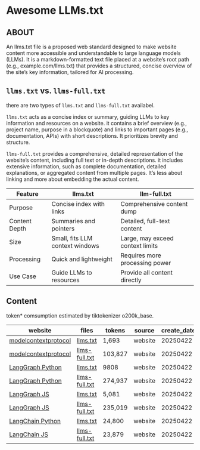 # Awesome LLMs.txt

## ABOUT

An llms.txt file is a proposed web standard designed to make website content more accessible and understandable to large language models (LLMs). It is a markdown-formatted text file placed at a website’s root path (e.g., example.com/llms.txt) that provides a structured, concise overview of the site’s key information, tailored for AI processing.

## `llms.txt` vs. `llms-full.txt`

there are two types of `llms.txt` and `llms-full.txt`  availabel.

`llms.txt` acts as a concise index or summary, guiding LLMs to key information and resources on a website.
it contains a brief overview (e.g., project name, purpose in a blockquote) and links to important pages (e.g., documentation, APIs) with short descriptions. It prioritizes brevity and structure.

`llms-full.txt` provides a comprehensive, detailed representation of the website’s content, including full text or in-depth descriptions. it includes extensive information, such as complete documentation, detailed explanations, or aggregated content from multiple pages. It’s less about linking and more about embedding the actual content.

| Feature       | llms.txt                        | llm-full.txt                     |
| ------------- | ------------------------------- | -------------------------------- |
| Purpose       | Concise index with links        | Comprehensive content dump       |
| Content Depth | Summaries and pointers          | Detailed, full-text content      |
| Size          | Small, fits LLM context windows | Large, may exceed context limits |
| Processing    | Quick and lightweight           | Requires more processing power   |
| Use Case      | Guide LLMs to resources         | Provide all content directly     |

## Content

token* comsumption estimated by tiktokenizer o200k_base.

| website              | files                                                                  | tokens  | source  | create_date |
| -------------------- | ---------------------------------------------------------------------- | ------- | ------- | ----------- |
| [modelcontextprotocol]((https://modelcontextprotocol.io/llms.txt)) | [llms.txt](./content/modelcontextprotocol/llms.txt)                      | 1,693   | website | 20250422    |
| [modelcontextprotocol](https://modelcontextprotocol.io/llms-full.txt) | [llms-full.txt](./content/modelcontextprotocol/)            | 103,827 | website | 20250422    |
| [LangGraph Python](https://langchain-ai.github.io/langgraph/llms-full.txt)     | [llms.txt](./content/langgraph_python/llms.txt)                                                              | 9808    | website | 20250422    |
| [LangGraph Python](https://langchain-ai.github.io/langgraph/llms-full.txt)     | [llms-full.txt](./content/langgraph_python/llms-full.txt)   | 274,937 | website | 20250422    |
| [LangGraph JS](https://langchain-ai.github.io/langgraphjs/llms.txt)        | [llms.txt](./content/langgraph_js/llms.txt)           | 5,081   | website | 20250422    |
| [LangGraph JS](https://langchain-ai.github.io/langgraphjs/llms-full.txt)         | [llms-full.txt](./content/langgraph_js/llms-full.txt) | 235,019 | website | 20250422    |
| [LangChain Python](https://python.langchain.com/llms.txt)     | [llms.txt](./content/langchain_python/llms.txt)                         | 24,800  | website | 20250422    |
| [LangChain JS](https://js.langchain.com/llms.txt)         | [llms-full.txt](./content/langchain_js/llms.txt)                        | 23,879  | website | 20250422    |
